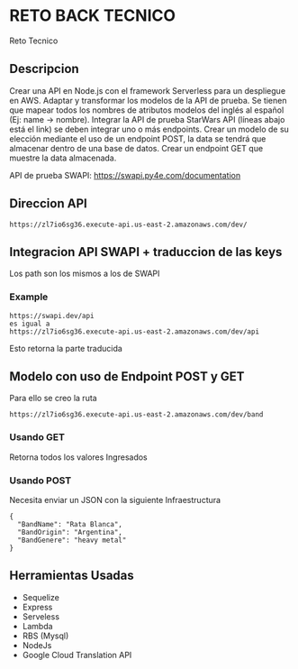 # RETO BACK TECNICO
Reto Tecnico

## Descripcion 
Crear una API en Node.js con el framework Serverless para un despliegue en AWS.
Adaptar y transformar los modelos de la API de prueba. Se tienen que mapear todos los nombres de atributos modelos del inglés al español (Ej: name -> nombre).
Integrar la API de prueba StarWars API (líneas abajo está el link) se deben integrar uno o más endpoints.
Crear un modelo de su elección mediante el uso de un endpoint POST, la data se tendrá que almacenar dentro de una base de datos.
Crear un endpoint GET que muestre la data almacenada.

API de prueba SWAPI: https://swapi.py4e.com/documentation

## Direccion API

````
https://zl7io6sg36.execute-api.us-east-2.amazonaws.com/dev/
````
## Integracion API SWAPI + traduccion de las keys

Los path son los mismos a los de SWAPI

### Example

````
https://swapi.dev/api
es igual a 
https://zl7io6sg36.execute-api.us-east-2.amazonaws.com/dev/api
````
Esto retorna la parte traducida

## Modelo con uso de Endpoint POST y GET

Para ello se creo la ruta 

````
https://zl7io6sg36.execute-api.us-east-2.amazonaws.com/dev/band
````

### Usando GET
Retorna todos los valores Ingresados

### Usando POST
Necesita enviar un JSON con la siguiente Infraestructura

````
{
  "BandName": "Rata Blanca",
  "BandOrigin": "Argentina",
  "BandGenere": "heavy metal"
}
````

## Herramientas Usadas
- Sequelize
- Express
- Serveless
- Lambda
- RBS (Mysql)
- NodeJs
- Google Cloud Translation API

